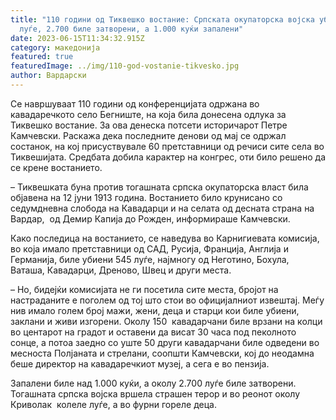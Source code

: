 ```yaml
---
title: "110 години од Тиквешко востание: Српската окупаторска војска убила 545
  луѓе, 2.700 биле затворени, а 1.000 куќи запалени"
date: 2023-06-15T11:34:32.915Z
category: македонија
featured: true
featuredImage: ../img/110-god-vostanie-tikvesko.jpg
author: Вардарски
---
```

<!--StartFragment-->

Се навршуваат 110 години од конференцијата одржана во кавадаречкото село Бегниште, на која била донесена одлука за Тиквешко востание. За ова денеска потсети историчарот Петре Камчевски. Раскажа дека последните денови од мај се одржал состанок, на кој присуствувале 60 претставници од речиси сите села во Тиквешијата. Средбата добила карактер на конгрес, оти било решено да се крене востанието.

– Тиквешката буна против тогашната српска окупаторска власт била објавена на 12 јуни 1913 година. Востанието било крунисано со седумдневна слобода на Кавадарци и на селата од десната страна на Вардар,  од Демир Капија до Рожден, информираше Камчевски.

Како последица на востанието, се наведува во Карнигиевата комисија, во која имало претставници од САД, Русија, Франција, Англија и Германија, биле убиени 545 луѓе, најмногу од Неготино, Бохула, Ваташа, Кавадарци, Дреново, Швец и други места.

– Но, бидејќи комисијата не ги посетила сите места, бројот на настраданите е поголем од тој што стои во официјалниот извештај. Меѓу нив имало голем број мажи, жени, деца и старци кои биле убиени, заклани и живи изгорени. Околу 150  кавадарчани биле врзани на колци во центарот на градот и оставени да висат 30 часа под пеколното сонце, а потоа заедно со уште 50 други кавадарчани биле одведени во месноста Полјаната и стрелани, соопшти Камчевски, кој до неодамна беше директор на кавадаречкиот музеј, а сега е во пензија.

Запалени биле над 1.000 куќи, а околу 2.700 луѓе биле затворени. Тогашната српска војска вршела страшен терор и во реонот околу Криволак  колеле луѓе, а во фурни гореле деца.

<!--EndFragment-->